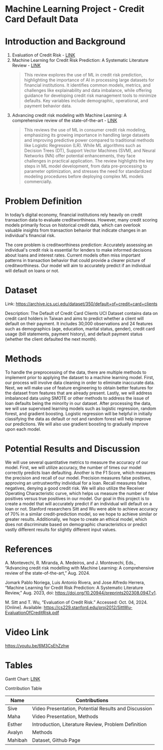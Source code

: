 # Machine Learning Project - Credit Card Default Data

# Introduction and Background

1. Evaluation of Credit Risk - [LINK](https://cs229.stanford.edu/proj2012/SittWu-EvaluationOfCreditRisk.pdf)
2. Machine Learning for Credit Risk Prediction: A Systematic Literature Review - [LINK](https://www.mdpi.com/2306-5729/8/11/169#)
   > This review explores the use of ML in credit risk prediction, highlighting the importance of AI in processing large datasets for financial institutions. It identifies common models, metrics, and challenges like explainability and data imbalance, while offering guidance for developing credit risk management tools to minimize defaults. Key variables include demographic, operational, and payment behavior data.
3. Advancing credit risk modeling with Machine Learning: A comprehensive review of the state-of-the-art - [LINK](https://www.sciencedirect.com/science/article/pii/S0952197624012405)
   > This reviews the use of ML in consumer credit risk modeling, emphasizing its growing importance in handling large datasets and improving predictive power compared to traditional methods like Logistic Regression (LR). While ML algorithms such as Decision Trees (DT), Support Vector Machines (SVM), and Neural Networks (NN) offer potential enhancements, they face challenges in practical application. The review highlights the key steps in ML model development, from data pre-processing to parameter optimization, and stresses the need for standardized modeling procedures before deploying complex ML models commercially.

# Problem Definition
In today’s digital economy, financial institutions rely heavily on credit transaction data to evaluate creditworthiness. However, many credit scoring models primarily focus on historical credit data, which can overlook valuable insights from transaction behavior that indicate changes in an individual's financial risk.

The core problem is creditworthiness prediction: Accurately assessing an individual's credit risk is essential for lenders to make informed decisions about loans and interest rates. Current models often miss important patterns in transaction behavior that could provide a clearer picture of creditworthiness. Our model will aim to accurately predict if an individual will default on loans or not.

# Dataset
Link: https://archive.ics.uci.edu/dataset/350/default+of+credit+card+clients

Description: The Default of Credit Card Clients UCI Dataset contains data on credit card holders in Taiwan and aims to predict whether a client will default on their payment. It includes 30,000 observations and 24 features such as demographics (age, education, marital status, gender), credit card usage (bill statements, payment history), and default payment status (whether the client defaulted the next month).

# Methods
To handle the preprocessing of the data, there are multiple methods to implement prior to applying the dataset to a machine learning model. First, our process will involve data cleaning in order to eliminate inaccurate data. Next, we will make use of feature engineering to obtain better features for the dataset from features that are already present. Lastly, we will address imbalanced data using SMOTE or other methods to address the issue of loan defaults being the minority in our dataset. After processing the data, we will use supervised learning models such as logistic regression, random forest, and gradient boosting. Logistic regression will be helpful in initially classifying the data as default or not and random forest will help improve our predictions. We will also use gradient boosting to gradually improve upon each model.

# Potential Results and Discussion
We will use several quantitative metrics to measure the accuracy of our model. First, we will utilize accuracy, the number of times our model correctly predicts loan defaulting. Another is the F1 Score, which measures the precision and recall of our model. Precision measures false positives, approving an untrustworthy individual for a loan. Recall measures false negatives, denying a good credit risk. We will also utilize the Receiver Operating Characteristic curve, which helps us measure the number of false positives versus true positives in our model. Our goal in this project is to create a model that will accurately predict if an individual will default on a loan or not. Stanford researchers Sitt and Wu were able to achieve accuracy of 70% in a similar credit-prediction model, so we hope to achieve similar or greater results. Additionally, we hope to create an ethical model, which does not discriminate based on demographic characteristics or predict vastly different results for slightly different input values.

# References
A. Montevechi, R. Miranda, A. Medeiros, and J. Montevechi, Eds., “Advancing credit risk modelling with Machine Learning: A comprehensive review of the state-of-the-art,” Aug. 2024.

Jomark Pablo Noriega, Luis Antonio Rivera, and Jose Alfredo Herrera, “Machine Learning for Credit Risk Prediction: A Systematic Literature Review,” Aug. 2023, doi: https://doi.org/10.20944/preprints202308.0947.v1.

‌M. Sitt and T. Wu, “Evaluation of Credit Risk.” Accessed: Oct. 04, 2024. [Online]. Available: https://cs229.stanford.edu/proj2012/SittWu-EvaluationOfCreditRisk.pdf

# Video Link
https://youtu.be/6M3CsEhZzhw

# Tables
Gantt Chart: [LINK](https://docs.google.com/spreadsheets/d/1_VUAMo002Tv-8mLRiyFK3bGIlX5s4-en/edit?usp=sharing&ouid=112209367681545806735&rtpof=true&sd=true)

Contribution Table

|Name|Contributions|
|---|---|
|Sive|Video Presentation, Potential Results and Discussion|
|Maha|Video Presentation, Methods|
|Esther|Introduction, Literature Review, Problem Definition|
|Avalyn|Methods|
|Mahibah|Dataset, Github Page|



